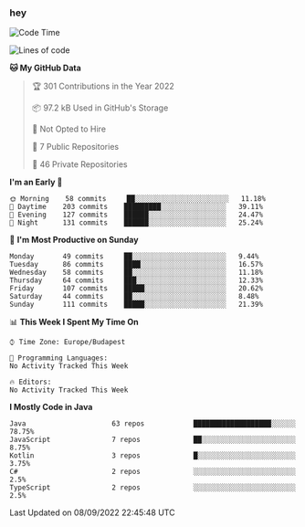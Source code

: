 ### hey

<!--START_SECTION:waka-->
![Code Time](http://img.shields.io/badge/Code%20Time-801%20hrs%2035%20mins-blue)

![Lines of code](https://img.shields.io/badge/From%20Hello%20World%20I%27ve%20Written-510%20Thousand%20lines%20of%20code-blue)

**🐱 My GitHub Data** 

> 🏆 301 Contributions in the Year 2022
 > 
> 📦 97.2 kB Used in GitHub's Storage 
 > 
> 🚫 Not Opted to Hire
 > 
> 📜 7 Public Repositories 
 > 
> 🔑 46 Private Repositories  
 > 
**I'm an Early 🐤** 

```text
🌞 Morning    58 commits     ██░░░░░░░░░░░░░░░░░░░░░░░   11.18% 
🌆 Daytime    203 commits    █████████░░░░░░░░░░░░░░░░   39.11% 
🌃 Evening    127 commits    ██████░░░░░░░░░░░░░░░░░░░   24.47% 
🌙 Night      131 commits    ██████░░░░░░░░░░░░░░░░░░░   25.24%

```
📅 **I'm Most Productive on Sunday** 

```text
Monday       49 commits     ██░░░░░░░░░░░░░░░░░░░░░░░   9.44% 
Tuesday      86 commits     ████░░░░░░░░░░░░░░░░░░░░░   16.57% 
Wednesday    58 commits     ██░░░░░░░░░░░░░░░░░░░░░░░   11.18% 
Thursday     64 commits     ███░░░░░░░░░░░░░░░░░░░░░░   12.33% 
Friday       107 commits    █████░░░░░░░░░░░░░░░░░░░░   20.62% 
Saturday     44 commits     ██░░░░░░░░░░░░░░░░░░░░░░░   8.48% 
Sunday       111 commits    █████░░░░░░░░░░░░░░░░░░░░   21.39%

```


📊 **This Week I Spent My Time On** 

```text
⌚︎ Time Zone: Europe/Budapest

💬 Programming Languages: 
No Activity Tracked This Week

🔥 Editors: 
No Activity Tracked This Week

```

**I Mostly Code in Java** 

```text
Java                     63 repos            ███████████████████░░░░░░   78.75% 
JavaScript               7 repos             ██░░░░░░░░░░░░░░░░░░░░░░░   8.75% 
Kotlin                   3 repos             █░░░░░░░░░░░░░░░░░░░░░░░░   3.75% 
C#                       2 repos             ░░░░░░░░░░░░░░░░░░░░░░░░░   2.5% 
TypeScript               2 repos             ░░░░░░░░░░░░░░░░░░░░░░░░░   2.5%

```



 Last Updated on 08/09/2022 22:45:48 UTC
<!--END_SECTION:waka-->
